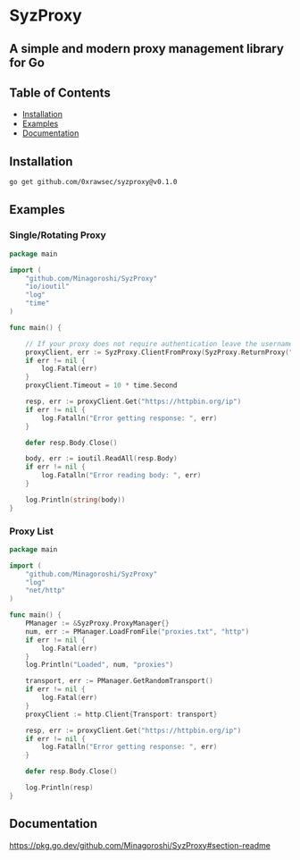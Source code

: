 # SyzProxy
## A simple and modern proxy management library for Go

## Table of Contents
- [Installation](#installation)
- [Examples](#examples)
- [Documentation](#documentation)

## Installation
```bash
go get github.com/0xrawsec/syzproxy@v0.1.0
```

## Examples
### Single/Rotating Proxy
```go
package main

import (
	"github.com/Minagoroshi/SyzProxy"
	"io/ioutil"
	"log"
	"time"
)

func main() {

	// If your proxy does not require authentication leave the username and password empty ("")
	proxyClient, err := SyzProxy.ClientFromProxy(SyzProxy.ReturnProxy("proxy.example.host", 12345, "username", "password"))
	if err != nil {
		log.Fatal(err)
	}
	proxyClient.Timeout = 10 * time.Second

	resp, err := proxyClient.Get("https://httpbin.org/ip")
	if err != nil {
		log.Fatalln("Error getting response: ", err)
	}

	defer resp.Body.Close()

	body, err := ioutil.ReadAll(resp.Body)
	if err != nil {
		log.Fatalln("Error reading body: ", err)
	}

	log.Println(string(body))
}

```

### Proxy List
```go
package main

import (
	"github.com/Minagoroshi/SyzProxy"
	"log"
	"net/http"
)

func main() {
	PManager := &SyzProxy.ProxyManager{}
	num, err := PManager.LoadFromFile("proxies.txt", "http")
	if err != nil {
		log.Fatal(err)
	}
	log.Println("Loaded", num, "proxies")

	transport, err := PManager.GetRandomTransport()
	if err != nil {
		log.Fatal(err)
	}
	proxyClient := http.Client{Transport: transport}

	resp, err := proxyClient.Get("https://httpbin.org/ip")
	if err != nil {
		log.Fatalln("Error getting response: ", err)
	}

	defer resp.Body.Close()

	log.Println(resp)
}

```

## Documentation
https://pkg.go.dev/github.com/Minagoroshi/SyzProxy#section-readme

